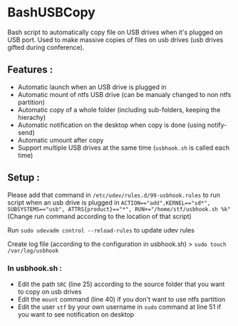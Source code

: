 # BashUSBCopy

Bash script to automatically copy file on USB drives when it's plugged on USB port.
Used to make massive copies of files on usb drives (usb drives gifted during conference).


Features : 
---------
* Automatic launch when an USB drive is plugged in
* Automatic mount of ntfs USB drive (can be manualy changed to non ntfs partition)
* Automatic copy of a whole folder (including sub-folders, keeping the hierachy)
* Automatic notification on the desktop when copy is done (using notify-send)
* Automatic umount after copy
* Support multiple USB drives at the same time (`usbhook.sh` is called each time)


Setup :
-----------

Please add that command in `/etc/udev/rules.d/99-usbhook.rules` to run script when an usb drive is plugged in
`ACTION=="add",KERNEL=="sd*", SUBSYSTEMS=="usb", ATTRS{product}=="*", RUN+="/home/stf/usbhook.sh %k"`
(Change run command according to the location of that script)

Run `sudo udevadm control --reload-rules` to update udev rules

Create log file (according to the configuration in usbhook.sh) > `sudo touch /var/log/usbhook`

### In usbhook.sh :
* Edit the path `SRC` (line 25) according to the source folder that you want to copy on usb drives
* Edit the `mount` command (line 40) if you don't want to use ntfs partition
* Edit the user `stf` by your own username in `sudo` command at line 51 if you want to see notification on desktop
